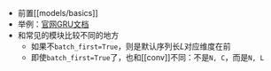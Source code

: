 - 前置[[models/basics]]
- 举例：[官网GRU文档](https://pytorch.org/docs/stable/generated/torch.nn.GRU.html)
- 和常见的模块比较不同的地方
  - 如果不`batch_first=True`，则是默认序列长$L$对应维度在前
  - 即使`batch_first=True`了，也和[[conv]]不同：不是`N, C`，而是`N, L`